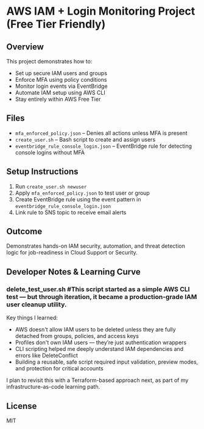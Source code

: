 # AWS IAM + Login Monitoring Project (Free Tier Friendly)

## Overview
This project demonstrates how to:
- Set up secure IAM users and groups
- Enforce MFA using policy conditions
- Monitor login events via EventBridge
- Automate IAM setup using AWS CLI
- Stay entirely within AWS Free Tier

## Files
- `mfa_enforced_policy.json` – Denies all actions unless MFA is present
- `create_user.sh` – Bash script to create and assign users
- `eventbridge_rule_console_login.json` – EventBridge rule for detecting console logins without MFA

## Setup Instructions
1. Run `create_user.sh newuser`
2. Apply `mfa_enforced_policy.json` to test user or group
3. Create EventBridge rule using the event pattern in `eventbridge_rule_console_login.json`
4. Link rule to SNS topic to receive email alerts

## Outcome
Demonstrates hands-on IAM security, automation, and threat detection logic for job-readiness in Cloud Support or Security.

## Developer Notes & Learning Curve

### delete_test_user.sh #This script started as a simple AWS CLI test — but through iteration, it became a production-grade IAM user cleanup utility.

Key things I learned:
- AWS doesn't allow IAM users to be deleted unless they are fully detached from groups, policies, and access keys
- Profiles don't own IAM users — they’re just authentication wrappers
- CLI scripting helped me deeply understand IAM dependencies and errors like DeleteConflict
- Building a reusable, safe script required input validation, preview modes, and protection for critical accounts

I plan to revisit this with a Terraform-based approach next, as part of my infrastructure-as-code learning path.


## License
MIT
